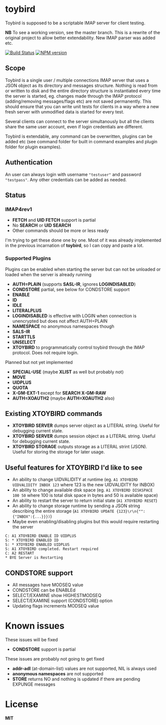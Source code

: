 # toybird

Toybird is supposed to be a scriptable IMAP server for client testing.

**NB** To see a working version, see the master branch. This is a rewrite of the original project to allow better extendability. New IMAP parser was added etc.

[![Build Status](https://secure.travis-ci.org/andris9/toybird.png)](http://travis-ci.org/andris9/toybird)
[![NPM version](https://badge.fury.io/js/toybird.png)](http://badge.fury.io/js/toybird)

## Scope

Toybird is a single user / multiple connections IMAP server that uses a JSON object as its directory and messages structure. Nothing is read from or written to disk and the entire directory structure is instantiated every time the server is started, eg. changes made through the IMAP protocol (adding/removing messages/flags etc) are not saved permanently. This should ensure that you can write unit tests for clients in a way where a new fresh server with unmodified data is started for every test.

Several clients can connect to the server simultanously but all the clients share the same user account, even if login credentials are different.

Toybird is extendable, any command can be overwritten, plugins can be added etc (see command folder for built in command examples and plugin folder for plugin examples).

## Authentication

An user can always login with username `"testuser"` and password `"testpass"`. Any other credentials can be added as needed.

## Status

### IMAP4rev1

  * **FETCH** and **UID FETCH** support is partial
  * No **SEARCH** or **UID SEARCH**
  * Other commands should be more or less ready

I'm trying to get these done one by one. Most of it was already implemented in the previous incarnation  of **toybird**, so I can copy and paste a lot.

### Supported Plugins

Plugins can be enabled when starting the server but can not be unloaded or loaded when the server is already running

  * **AUTH=PLAIN** (supports **SASL-IR**, ignores **LOGINDISABLED**)
  * **CONDSTORE** partial, see below for CONDSTORE support
  * **ENABLE**
  * **ID**
  * **IDLE**
  * **LITERALPLUS**
  * **LOGINDISABLED** is effective with LOGIN when connection is unencrypted but does not affect AUTH=PLAIN
  * **NAMESPACE** no anonymous namespaces though
  * **SALS-IR**
  * **STARTTLS**
  * **UNSELECT**
  * **XTOYBIRD** to programmatically control toybird through the IMAP protocol. Does not require login.

Planned but not yet implemented

  * **SPECIAL-USE** (maybe **XLIST** as well but probably not)
  * **MOVE**
  * **UIDPLUS**
  * **QUOTA**
  * **X-GM-EXT-1** except for **SEARCH X-GM-RAW**
  * **AUTH=XOAUTH2** (maybe **AUTH=XOAUTH2** also)

## Existing XTOYBIRD commands

  * **XTOYBIRD SERVER** dumps server object as a LITERAL string. Useful for debugging current state.
  * **XTOYBIRD SERVER** dumps session object as a LITERAL string. Useful for debugging current state.
  * **XTOYBIRD STORAGE** outputs storage as a LITERAL strint (JSON). Useful for storing the storage for later usage.

## Useful features for XTOYBIRD I'd like to see

  * An ability to change UIDVALIDITY at runtime (eg. `A1 XTOYBIRD UIDVALIDITY INBOX 123` where 123 is the new UIDVALIDITY for INBOX)
  * An ability to change available disk space (eg. `A1 XTOYBIRD DISKSPACE 100 50` where 100 is total disk space in bytes and 50 is available space)
  * An ability to restart the server to return initial state (`A1 XTOYBIRD RESET`)
  * An ability to change storage runtime by sending a JSON string describing the entire storage (`A1 XTOYBIRD UPDATE {123}\r\n{"":{"INBOX":{...}}})`)
  * Maybe even enabling/disabling plugins but this would require restarting the server

```
C: A1 XTOYBIRD ENABLE ID UIDPLUS
S: * XTOYBIRD ENABLED ID
S: * XTOYBIRD ENABLED UIDPLUS
S: A1 XTOYBIRD completed. Restart required
C: A2 RESTART
* BYE Server is Restarting
```

## CONDSTORE support

  * All messages have MODSEQ value
  * CONDSTORE can be ENABLEd
  * SELECT/EXAMINE show HIGHESTMODSEQ
  * SELECT/EXAMINE support (CONDSTORE) option
  * Updating flags increments MODSEQ value

# Known issues

These issues will be fixed

  * **CONDSTORE** support is partial

These issues are probably not going to get fixed

  * **addr-adl** (at-domain-list) values are not supported, NIL is always used
  * **anonymous namespaces** are not supported
  * **STORE** returns NO and nothing is updated if there are pending EXPUNGE messages

# License

**MIT**
